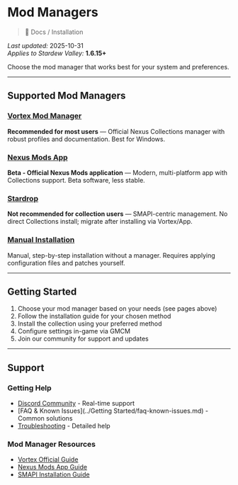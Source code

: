 # Mod Managers

> 📂 Docs / Installation

*Last updated:* 2025-10-31  
*Applies to Stardew Valley:* **1.6.15+**

Choose the mod manager that works best for your system and preferences.

---

## Supported Mod Managers

### [Vortex Mod Manager](Vortex/installation.md)
**Recommended for most users** — Official Nexus Collections manager with robust profiles and documentation. Best for Windows.

### [Nexus Mods App](NMA/installation.md)
**Beta - Official Nexus Mods application** — Modern, multi-platform app with Collections support. Beta software, less stable.

### [Stardrop](Stardrop/installation.md)
**Not recommended for collection users** — SMAPI-centric management. No direct Collections install; migrate after installing via Vortex/App.

### [Manual Installation](Manual/installation.md)
Manual, step-by-step installation without a manager. Requires applying configuration files and patches yourself.

---

## Getting Started

1. Choose your mod manager based on your needs (see pages above)
2. Follow the installation guide for your chosen method
3. Install the collection using your preferred method
4. Configure settings in-game via GMCM
5. Join our community for support and updates

---

## Support

### Getting Help
- [Discord Community](https://discord.gg/MPcgJUXeeY) - Real-time support
- [FAQ & Known Issues](../Getting Started/faq-known-issues.md) - Common solutions
- [Troubleshooting](../Guides/troubleshooting.md) - Detailed help

### Mod Manager Resources
- [Vortex Official Guide](https://wiki.nexusmods.com/index.php/Category:Vortex)
- [Nexus Mods App Guide](https://help.nexusmods.com/article/nexus-mods-app)
- [SMAPI Installation Guide](https://stardewvalleywiki.com/Modding:Installing_SMAPI)

